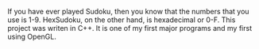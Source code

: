 If you have ever played Sudoku, then you know that the numbers that you use is 1-9. HexSudoku, on the other hand, is hexadecimal or 0-F. This project was writen in C++. It is one of my first major programs and my first using OpenGL.
